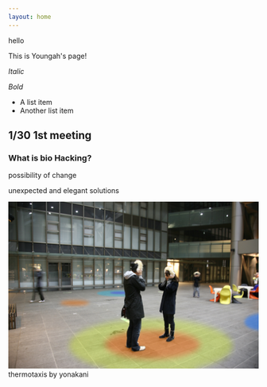 ```yaml
---
layout: home
---
```



hello

This is Youngah's page!


_Italic_

*Bold*

- A list item
- Another list item


## 1/30 1st meeting
### What is bio Hacking?

possibility of change

unexpected and elegant solutions

![Test Image](image/thermotaxis.jpg)
thermotaxis by yonakani
